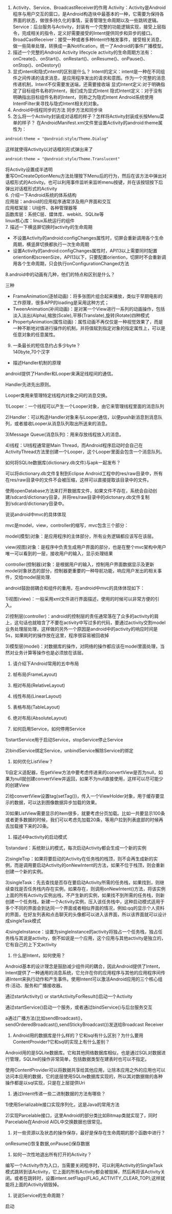 1. Activity、Service、BroadcastReceiver的作用
   Activity：Activity是Android程序与用户交互的窗口，是Android构造块中最基本的一种，它需要为保持各界面的状态，做很多持久化的事情，妥善管理生命周期以及一些跳转逻辑。
   Service：后台服务与Activity，封装有一个完整的功能逻辑实现，接受上层指令，完成相关的指令，定义好需要接受的Intent提供同步和异步的接口。
   BroadCastReceiver：接受一种或者多种Intent作触发事件，接受相关消息，做一些简单处理，转换成一条Notification，统一了Android的事件广播模型。
2. 描述一个完整的Android Activity lifecycle
   activity的生命周期方法有：onCreate\(\)、onStart\(\)、onRestart\(\)、onResume\(\)、onPause\(\)、onStop\(\)、onDestory\(\)
3. 显式intent和隐式intent的区别是什么？
   Intent的定义：intent是一种在不同组件之间传递的请求消息，是应用程序发出的请求和意图。作为一个完整的消息传递机制，Intent不仅需要发送端，还需要接收端
   显式Intent定义:对于明确指定了目标组件名称的Intent，我们成为显式Intent
   隐式Intent定义：对于没有明确指出目标组件名称的Intent，则称之为隐式Intent
   Android系统使用IntentFilter来寻找与隐式Intent相关的对象。
4. Android中线程同步的方法
   同步方法和同步块
5. 怎么将一个Activity封装成对话框的样子？怎样将Activity封装成长按Menu菜单的样子？
   在AndroidManifest.xml文件里设置Activity的android:theme属性为：

```xml
android:theme = "@android:style/Theme.Dialog"
```

这样就使得Activity以对话框的形式弹出来了

```xml
android:theme = "@android:style/Theme.Translucent"
```

将Activity设置成半透明  
重写OnCreateOptionMenu方法处理按下Menu后的行为，然后在该方法中弹出对话框形式的Activity。也可以利用事件监听来监听menu按键，并在该按钮按下后弹出对话框形式的Activity  
6. 介绍一下Android系统的体系结构  
应用层：android的应用程序通常涉及用户界面和交互  
应用框架层：UI组件、各种管理器等  
函数库层：系统C层、媒体库、webkit、SQLite等  
linux核心库：linux系统运行的组件  
7. 描述一下横竖屏切换时activity的生命周期

* 不设置Activity的android:configChanges属性时，切屏会重新调用各个生命周期，横竖屏切换都执行一次生命周期
* 设置Activity的android:configChanges属性时，API13以上需要同时配置oriention和screenSize，API13以下，只要配置oriention，切屏时不会重新调用各个生命周期，只会执行onConfigurationChanged方法

8.android中的动画有几种，他们的特点和区别是什么？

三种

* FrameAnimation\(逐帧动画\)：将多张图片组合起来播放，类似于早期电影的工作原理，很多APP的loading是采用这种方式；
* TweenAnimation\(补间动画\)：是对某一个View进行一系列的动画操作，包括淡入淡出\(Alpha\),缩放\(Scale\),平移\(Translate\),旋转\(Rotate\)四种模式
* PropertyAnimation\(属性动画\)：属性动画不再仅仅是一种视觉效果了，而是一种不断地对值进行操作的机制，并将值赋到指定对象的指定属性上，可以是任意对象的任意属性。



9. 一条最长的短信息约占多少byte？  
140byte,70个汉字

* 描述Handler机制的原理

android提供了Handler和Looper来满足线程间的通信。

Handler先进先出原则。

Looper类用来管理特定线程内对象之间的消息交换。

1\)Looper：一个线程可以产生一个Looper对象，由它来管理线程里面的消息队列

2\)Handler：可以构造Handler对象来与Looper通信，以便push新消息到消息队列，或者接收Looper从消息队列取出所送来的消息。

3\)Message Queue\(消息队列\)：用来存放线程放入的消息。

4\)线程：UI线程通常是Main Thread，而Android程序启动时会自己在ActivityThread方法里创建一个Looper，这个Looper里面会包含一个消息队列。

如何将SQLite数据库\(dictionary.db文件\)与apk一起发布？

可以将dictionary.db文件复制到Eclipse Android工程中的res/raw目录中，所有在res/raw目录中的文件不会被压缩，这样可以直接提取该目录中的文件。

使用openDatabase方法来打开数据库文件，如果文件不存在，系统会自动创建/sdcard/dictionary目录，并将res/raw目录中的dictonary.db文件复制到/sdcard/dictionary目录中。

说说android中mvc的具体体现

mvc是model，view，controller的缩写，mvc包含三个部分：

model\(模型\)对象：是应用程序的主体部分，所有业务逻辑都应该写在该层。

view\(视图\)对象：是程序中负责生成用户界面的部分，也是在整个mvc架构中用户唯一可以看到的一层，接收用户的输入，显示处理结果

controller\(控制器\)对象：是根据用户的输入，控制用户界面数据显示及更新model对象状态的部分，控制器更重要的一种导航功能，响应用户发出的相关事件，交给model层处理.

android鼓励弱耦合和组件的重用，在android中mvc的具体体现如下：

1\)视图\(view\)：一般采用xml文件进行界面描述，使用的时候可以非常方便的引入。

2\)控制层\(controller\)：android的控制层的责任通常落在了众多的activity的肩上，这句话也就暗含了不要在activity中写过多的代码，要通过activity交割model业务处理层处理，这样做的另外一个原因是android中的activity的响应时间是5s，如果耗时的操作放在这里，程序很容易被回收掉

3\)模型层\(model\)：对数据库的操作，对网络的操作都应该在model里面处理，当然对业务计算等操作也是必须放在该层。

1. 请介绍下Android常用的五中布局

2. 帧布局\(FrameLayout\)

3. 相对布局\(RelativeLayout\)
4. 线性布局\(LinearLayout\)
5. 表格布局\(TableLayout\)
6. 绝对布局\(AbsoluteLayout\)

7. 如何启用Service，如何停用Service

1\)startService用于启动Service，stopService停止Service

2\)bindService绑定Service，unbindService解除Service的绑定

1. 如何优化ListView？

1\)自定义适配器，在getView方法中要考虑传进来的convertView是否为null，如果为null就创建convertView并返回，如果不为null直接使用，这样可以尽可能少的创建View

2\)给convertView设置tag\(setTag\(\)\)，传入一个ViewHolder对象，用于缓存要显示的数据，可以达到图像数据异步加载的效果。

3\)如果ListView需要显示的item很多，就要考虑分页加载。比如一共要显示100条或者更多数据的时候，我们可以考虑先加载20条，等用户拉到列表底部的时候再去加载接下来的20条。

1. 描述4中activity的启动模式

1\)standard：系统默认的模式，每次启动Activity都会生成一个新的实例

2\)singleTop：如果将要启动的Activity在任务栈的栈顶，则不会再生成新的实例，而是调用要启动Activity的onNewIntent的方法，如果不位于栈顶，则会重新创建一个新的实例。

3\)singleTask：先去查找是否存在要启动Activity所需的任务栈，如果找到，则继续查找是否任务栈内存在实例，如果存在，则调用onNewIntent\(\)方法，将该实例上面的所有Activity实例出栈，不产生新的实例，如果找不到所需的任务栈，则新创建一个任务栈，新建一个Activity实例，压入该任务栈中，这种启动模式适用于多个不同的界面会到达同一个界面或者相似界面的情况，例如:qq的显示个人资料的界面，在好友列表和点击聊天的头像都可以进入该界面，所以该界面就可以设计成singleTask模式

4\)singleInstance：设置为singleInstance的activity将独占一个任务栈，独占任务栈与其说是activity，倒不如说是一个应用，这个应用与其他activity是独立的，它有自己的上下文activity

1. 什么是Intent，如何使用？

Android基本的设计理念是鼓励减少组件间的耦合，因此Android提供了Intent，Intent提供了一种通用的消息系统，它允许在你的应用程序与其他的应用程序间传递Intent来执行动作和产生事件。使用Intent可以激活Android应用的三个核心组件:活动、服务和广播接收器。

通过startActivity\(\)  or  startActivityForResult\(\)启动一个Activity

通过startService\(\)启动一个服务，或者通过bindService\(\)与后台服务交互

a通过广播方法\(比如sendBroadcast\(\)，sendOrderedBroadcast\(\),sendStickyBroadcast\(\)\)发送给Broadcast Receiver

1. Android用的数据库是什么样的？它和sql有什么区别？为什么要用ContentProvider?它和sql的实现上有什么差别？

Android用的是SQLite数据库。它和其他网络数据库相似，也是通过SQL对数据进行管理，SQLite的操作非常简单，包括数据类型在建表时也可以不指定。

使用ContentProvider可以将数据共享给其他应用，让除本应用之外的应用也可以访问本应用的数据，它的底层使用SQLite数据库实现的，所以其对数据做的各种操作都是以sql实现，只是在上层提供Uri

1. 通过Intent传递一些二进制数据的方法有哪些？

1\)使用Serializable接口实现序列化，这是Java的常用方法

2\)实现Parcelable接口，这里Android的部分类比如Bitmap类就实现了，同时Parcelable在Android AIDL中交换数据也很常见。

1. 对一些资源以及状态的操作保存，最好是保存在生命周期的那个函数中进行？

onResume\(\)恢复数据,onPause\(\)保存数据

1. 如何一次性地退出所有打开的Activity？

编写一个Activity作为入口，当需要关闭程序时，可以利用Activity的SingleTask模式跳转到该Activity，它上面的所有Activity都会被毁掉，然后再将该Activity关闭。或者在跳转时，设置intent.setFlags\(FLAG\_ACTIVITY\_CLEAR\_TOP\);这样就能将上面的Activity销毁掉。

1. 说说Service的生命周期？

启动


